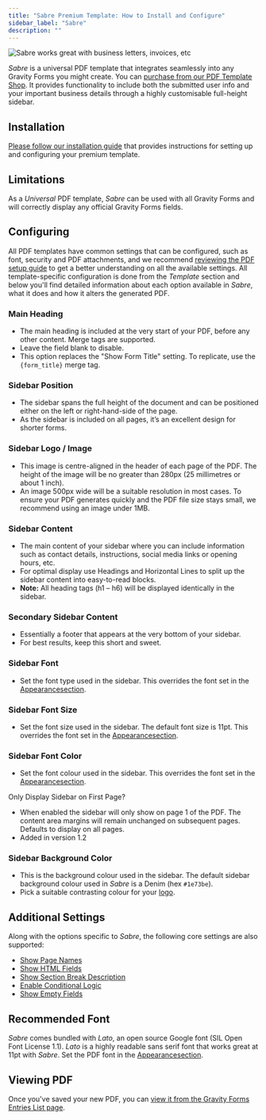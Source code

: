 ```yaml
---
title: "Sabre Premium Template: How to Install and Configure"
sidebar_label: "Sabre"
description: ""
---
```


![Sabre works great with business letters, invoices, etc](https://resources.gravitypdf.com/uploads/edd/2017/03/sabre-2.png)

*Sabre* is a universal PDF template that integrates seamlessly into any Gravity Forms you might create. You can [purchase from our PDF Template Shop](https://gravitypdf.com/shop/sabre/). It provides functionality to include both the submitted user info and your important business details through a highly customisable full-height sidebar.

## Installation

[Please follow our installation guide](installing-upgrading-premium-templates.md) that provides instructions for setting up and configuring your premium template.

## Limitations

As a *Universal* PDF template, *Sabre* can be used with all Gravity Forms and will correctly display any official Gravity Forms fields.

## Configuring

All PDF templates have common settings that can be configured, such as font, security and PDF attachments, and we recommend [reviewing the PDF setup guide](../users/setup-pdf.md) to get a better understanding on all the available settings. All template-specific configuration is done from the *Template* section and below you'll find detailed information about each option available in *Sabre*, what it does and how it alters the generated PDF.

### Main Heading
* The main heading is included at the very start of your PDF, before any other content. Merge tags are supported.
* Leave the field blank to disable.
* This option replaces the "Show Form Title" setting. To replicate, use the `{form_title}` merge tag.

### Sidebar Position
* The sidebar spans the full height of the document and can be positioned either on the left or right-hand-side of the page.
* As the sidebar is included on all pages, it’s an excellent design for shorter forms.

### Sidebar Logo / Image
* This image is centre-aligned in the header of each page of the PDF. The height of the image will be no greater than 280px (25 millimetres or about 1 inch).
* An image 500px wide will be a suitable resolution in most cases. To ensure your PDF generates quickly and the PDF file size stays small, we recommend using an image under 1MB.

### Sidebar Content
* The main content of your sidebar where you can include information such as contact details, instructions, social media links or opening hours, etc.
* For optimal display use Headings and Horizontal Lines to split up the sidebar content into easy-to-read blocks.
* **Note:** All heading tags (h1 – h6) will be displayed identically in the sidebar.

### Secondary Sidebar Content
* Essentially a footer that appears at the very bottom of your sidebar.
* For best results, keep this short and sweet.

### Sidebar Font
* Set the font type used in the sidebar. This overrides the font set in the [Appearancesection](../users/setup-pdf.md#appearance-tab).

### Sidebar Font Size
* Set the font size used in the sidebar. The default font size is 11pt. This overrides the font set in the [Appearancesection](../users/setup-pdf.md#appearance-tab).

### Sidebar Font Color
* Set the font colour used in the sidebar. This overrides the font set in the [Appearancesection](../users/setup-pdf.md#appearance-tab).

Only Display Sidebar on First Page?
* When enabled the sidebar will only show on page 1 of the PDF. The content area margins will remain unchanged on subsequent pages. Defaults to display on all pages.
* Added in version 1.2

### Sidebar Background Color
* This is the background colour used in the sidebar. The default sidebar background colour used in *Sabre* is a Denim (hex `#1e73be`).
* Pick a suitable contrasting colour for your [logo](#logo).

## Additional Settings

Along with the options specific to *Sabre*, the following core settings are also supported:

-   [Show Page Names](../users/setup-pdf.md#show-page-names)
-   [Show HTML Fields](../users/setup-pdf.md#show-html-fields)
-   [Show Section Break Description](../users/setup-pdf.md#show-section-break-description)
-   [Enable Conditional Logic](../users/setup-pdf.md#enable-conditional-logic)
-   [Show Empty Fields](../users/setup-pdf.md#show-empty-fields)

## Recommended Font

*Sabre* comes bundled with *Lato*, an open source Google font (SIL Open Font License 1.1). *Lato* is a highly readable sans serif font that works great at 11pt with *Sabre*. Set the PDF font in the [Appearancesection](../users/setup-pdf.md#appearance-tab).

## Viewing PDF

Once you've saved your new PDF, you can [view it from the Gravity Forms Entries List page](../users/viewing-pdfs.md).
